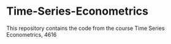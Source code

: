# Time-Series-Econometrics
This repository contains the code from the course Time Series Econometrics, 4616
